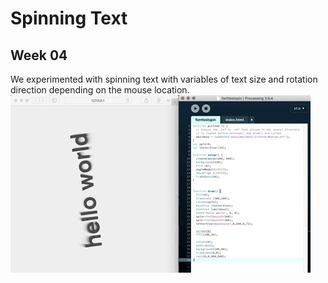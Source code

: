 # Spinning Text

## Week 04 

We experimented with spinning text with variables of text size and rotation direction depending on the mouse location.
![example gif](helloworld.gif)
